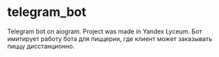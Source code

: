# telegram_bot
Telegram bot on aiogram. Project was made in Yandex Lyceum. 
Бот имитирует работу бота для пиццерии, где клиент может заказывать пиццу дисстанционно.
